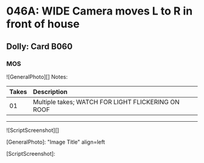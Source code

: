 # 046A: WIDE Camera moves L to R in front of house

## Dolly: Card B060

### MOS

![GeneralPhoto][]
Notes: 

| Takes | Description |
|:---|:----|
| 01 | Multiple takes; WATCH FOR LIGHT FLICKERING ON ROOF |

----

![ScriptScreenshot][]


[GeneralPhoto]:  "Image Title" align=left

[ScriptScreenshot]: 
